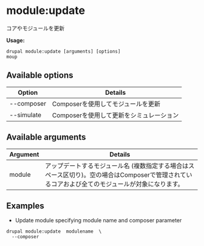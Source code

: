 # module:update
コアやモジュールを更新

**Usage:**
```
drupal module:update [arguments] [options]
moup
```

## Available options
Option | Details
-------|-------------
--composer | Composerを使用してモジュールを更新
--simulate | Composerを使用して更新をシミュレーション

## Available arguments
Argument | Details
---------|-------------
module | アップデートするモジュール名 (複数指定する場合はスペース区切り)。空の場合はComposerで管理されているコアおよび全てのモジュールが対象になります。

## Examples
* Update module specifying module name and composer parameter
```
drupal module:update  modulename  \
  --composer
```
